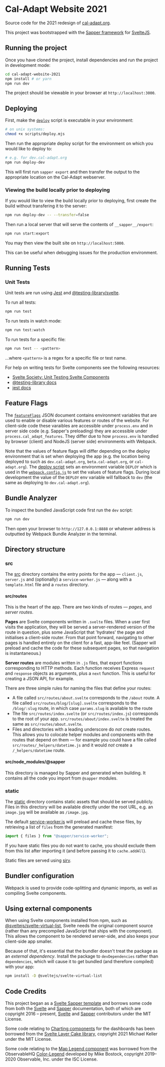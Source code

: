 # Cal-Adapt Website 2021

Source code for the 2021 redesign of [cal-adapt.org](https://cal-adapt.org).

This project was bootstrapped with the [Sapper framework](https://sapper.svelte.dev/) for [SvelteJS](https://svelte.dev).

## Running the project

Once you have cloned the project, install dependencies and run the project in development mode:

```bash
cd cal-adapt-website-2021
npm install # or yarn
npm run dev
```

The project should be viewable in your browser at `http://localhost:3000`.

## Deploying

First, make the [`deploy`](./scripts/deploy.mjs) script is executable in your environment:

```bash
# on unix systems:
chmod +x scripts/deploy.mjs
```

Then run the appropriate deploy script for the environment on which you would like to deploy to:

```bash
# e.g. for dev.cal-adapt.org
npm run deploy-dev
```

This will first run `sapper export` and then transfer the output to the appropriate location on the Cal-Adapt webserver.

### Viewing the build locally prior to deploying

If you would like to view the build locally prior to deploying, first create the build without transfering it to the server:

```bash
npm run deploy-dev -- --transfer=false
```

Then run a local server that will serve the contents of `__sapper__/export`:

```bash
npm run start:export
```

You may then view the built site on `http://localhost:5000`.

This can be useful when debugging issues for the production environment.

## Running Tests

### Unit Tests

Unit tests are run using [Jest](https://www.npmjs.com/package/jest) and [@testing-library/svelte](https://www.npmjs.com/package/@testing-library/svelte).

To run all tests:

```bash
npm run test
```

To run tests in watch mode:

```bash
npm run test:watch
```

To run tests for a specific file:

```bash
npm run test -- <pattern>
```

...where `<pattern>` is a regex for a specific file or test name.

For help on writing tests for Svelte components see the following resources:

- [Svelte Society: Unit Testing Svelte Components](https://sveltesociety.dev/recipes/testing-and-debugging/unit-testing-svelte-component/)
- [@testing-library docs](https://testing-library.com/docs/)
- [jest docs](https://jestjs.io/docs/getting-started)

## Feature Flags

The [`featureFlags`](./featureFlags.json) JSON document contains environment variables that are used to enable or disable various features or routes of the website. For client-side code these varaibles are accessible under `process.env` and in server side code (e.g. Sapper's preloading) they are accessible under `process.cal_adapt_features`. They differ due to how `process.env` is handled by browser (client) and NodeJS (server side) environments with Webpack.

Note that the values of feature flags will differ depending on the deploy environment that is set when deploying the app (e.g. the location being deployed to such as `dev.cal-adapt.org`, `beta.cal-adapt.org`, or `cal-adapt.org`). The [deploy script](./scripts/deploy.mjs) sets an environment variable `DEPLOY` which is used in the [`webpack.config.js`](./webpack.config.js) to set the values of feature flags. During local development the value of the `DEPLOY` env variable will fallback to `dev` (the same as deploying to `dev.cal-adapt.org`).

## Bundle Analyzer

To inspect the bundled JavaScript code first run the `dev` script:

```bash
npm run dev
```

Then open your browser to `http://127.0.0.1:8888` or whatever address is outputted by Webpack Bundle Analyzer in the terminal.

## Directory structure

### src

The [src](src) directory contains the entry points for the app — `client.js`, `server.js` and (optionally) a `service-worker.js` — along with a `template.html` file and a `routes` directory.

#### src/routes

This is the heart of the app. There are two kinds of routes — _pages_, and _server routes_.

**Pages** are Svelte components written in `.svelte` files. When a user first visits the application, they will be served a server-rendered version of the route in question, plus some JavaScript that 'hydrates' the page and initialises a client-side router. From that point forward, navigating to other pages is handled entirely on the client for a fast, app-like feel. (Sapper will preload and cache the code for these subsequent pages, so that navigation is instantaneous.)

**Server routes** are modules written in `.js` files, that export functions corresponding to HTTP methods. Each function receives Express `request` and `response` objects as arguments, plus a `next` function. This is useful for creating a JSON API, for example.

There are three simple rules for naming the files that define your routes:

- A file called `src/routes/about.svelte` corresponds to the `/about` route. A file called `src/routes/blog/[slug].svelte` corresponds to the `/blog/:slug` route, in which case `params.slug` is available to the route
- The file `src/routes/index.svelte` (or `src/routes/index.js`) corresponds to the root of your app. `src/routes/about/index.svelte` is treated the same as `src/routes/about.svelte`.
- Files and directories with a leading underscore do _not_ create routes. This allows you to colocate helper modules and components with the routes that depend on them — for example you could have a file called `src/routes/_helpers/datetime.js` and it would _not_ create a `/_helpers/datetime` route.

#### src/node_modules/@sapper

This directory is managed by Sapper and generated when building. It contains all the code you import from `@sapper` modules.

### static

The [static](static) directory contains static assets that should be served publicly. Files in this directory will be available directly under the root URL, e.g. an `image.jpg` will be available as `/image.jpg`.

The default [service-worker.js](src/service-worker.js) will preload and cache these files, by retrieving a list of `files` from the generated manifest:

```js
import { files } from "@sapper/service-worker";
```

If you have static files you do not want to cache, you should exclude them from this list after importing it (and before passing it to `cache.addAll`).

Static files are served using [sirv](https://github.com/lukeed/sirv).

## Bundler configuration

Webpack is used to provide code-splitting and dynamic imports, as well as compiling Svelte components.

## Using external components

When using Svelte components installed from npm, such as [@sveltejs/svelte-virtual-list](https://github.com/sveltejs/svelte-virtual-list), Svelte needs the original component source (rather than any precompiled JavaScript that ships with the component). This allows the component to be rendered server-side, and also keeps your client-side app smaller.

Because of that, it's essential that the bundler doesn't treat the package as an _external dependency_. Install the package to `devDependencies` rather than `dependencies`, which will cause it to get bundled (and therefore compiled) with your app:

```bash
npm install -D @sveltejs/svelte-virtual-list
```

## Code Credits

This project began as a [Svelte Sapper template](https://github.com/sveltejs/sapper-template) and borrows some code from both the [Svelte](https://svelte.dev/docs) and [Sapper](https://sapper.svelte.dev/docs) documentation, both of which are copyright 2016 – present, [Svelte](https://github.com/sveltejs/svelte/graphs/contributors) and [Sapper](https://github.com/sveltejs/sapper/graphs/contributors) contributors under the MIT License.

Some code relating to [Charting components](./src/components/tools/Charts/) for the dashboards has been borrowed from the [Svelte Layer Cake library](https://layercake.graphics), copyright 2021 Michael Keller under the MIT License.

Some code relating to the [Map Legend component](./src/components/tools/Map/Legend.svelte) was borrowed from the ObservableHQ [Color-Legend](https://observablehq.com/@d3/color-legend) developed by Mike Bostock, copyright 2019–2020 Observable, Inc. under the ISC License.
